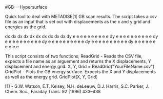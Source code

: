 #GB---Hypersurface

Quick tool to deal with METADISE[1] GB scan results. The script takes a csv file as an input that is set out 
with displacements as the x and y grid and energies as the grid. 

  dx dx dx dx dx dx dx dx dx dx 
dy e  e  e  e  e  e  e  e  e  e 
dy e  e  e  e  e  e  e  e  e  e 
dy e  e  e  e  e  e  e  e  e  e 
dy e  e  e  e  e  e  e  e  e  e 
dy e  e  e  e  e  e  e  e  e  e
dy e  e  e  e  e  e  e  e  e  e


This script consists of two functions;
ReadGrid - Reads the CSV file, expects a file name as an arguement and returns the X displacements, Y displacement and energy grid. 
	   X, Y, Grid = ReadGrid("YourFileName.csv")
GridPlot - Plots the GB energy surface. Expects the X and Y displacements as well as the energy grid. 
	   GridPlot(X, Y, Grid)

[1] - G.W. Watson, E.T. Kelsey, N.H. deLeeuw, D.J. Harris, S.C. Parker, J. Chem. Soc., Faraday Trans. 92 (1996) 433–438
